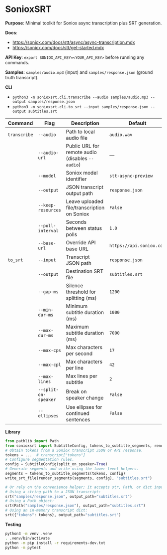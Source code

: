 # SonioxSRT

**Purpose**: Minimal toolkit for Soniox async transcription plus SRT generation.

**Docs**:
- https://soniox.com/docs/stt/async/async-transcription.mdx
- https://soniox.com/docs/stt/get-started.mdx

**API Key**: `export SONIOX_API_KEY=<YOUR_API_KEY>` before running any commands.

**Samples**: `samples/audio.mp3` (input) and `samples/response.json` (ground truth transcript).

**CLI**
- `python3 -m sonioxsrt.cli.transcribe --audio samples/audio.mp3 --output samples/response.json`
- `python3 -m sonioxsrt.cli.to_srt --input samples/response.json --output subtitles.srt`

| Command | Flag | Description | Default |
| --- | --- | --- | --- |
| `transcribe` | `--audio` | Path to local audio file | `audio.wav` |
|  | `--audio-url` | Public URL for remote audio (disables `--audio`) | — |
|  | `--model` | Soniox model identifier | `stt-async-preview` |
|  | `--output` | JSON transcript output path | `response.json` |
|  | `--keep-resources` | Leave uploaded file/transcription on Soniox | `False` |
|  | `--poll-interval` | Seconds between status polls | `1.0` |
|  | `--base-url` | Override API base URL | `https://api.soniox.com` |
| `to_srt` | `--input` | Transcript JSON path | `response.json` |
|  | `--output` | Destination SRT file | `subtitles.srt` |
|  | `--gap-ms` | Silence threshold for splitting (ms) | `1200` |
|  | `--min-dur-ms` | Minimum subtitle duration (ms) | `1000` |
|  | `--max-dur-ms` | Maximum subtitle duration (ms) | `7000` |
|  | `--max-cps` | Max characters per second | `17` |
|  | `--max-cpl` | Max characters per line | `42` |
|  | `--max-lines` | Max lines per subtitle | `2` |
|  | `--split-on-speaker` | Break on speaker change | `False` |
|  | `--ellipses` | Use ellipses for continued sentences | `False` |

**Library**
```python
from pathlib import Path
from sonioxsrt import SubtitleConfig, tokens_to_subtitle_segments, render_segments, write_srt_file, srt
# Obtain tokens from a Soniox transcript JSON or API response.
tokens = ...  # transcript["tokens"]
# Configure segmentation rules.
config = SubtitleConfig(split_on_speaker=True)
# Generate segments and write using the lower-level helpers.
segments = tokens_to_subtitle_segments(tokens, config)
write_srt_file(render_segments(segments, config), "subtitles.srt")

# Or rely on the convenience helper; it accepts str, Path, or dict inputs.
# Using a string path to a JSON transcript:
srt("samples/response.json", output_path="subtitles.srt")
# Using a Path object:
srt(Path("samples/response.json"), output_path="subtitles.srt")
# Using an in-memory transcript dict:
srt({"tokens": tokens}, output_path="subtitles.srt")
```

**Testing**
```sh
python3 -m venv .venv
. .venv/bin/activate
python -m pip install -r requirements-dev.txt
python -m pytest
```
